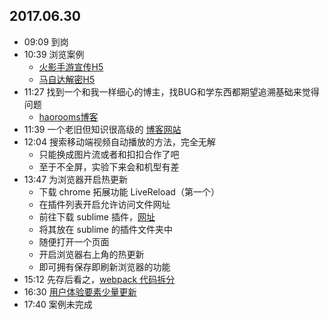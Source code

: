 ## 2017.06.30
* 09:09 到岗
* 10:39 浏览案例
  * [火影手游宣传H5](http://hyrz.qq.com/act/a20160113muyecun/index.html)
  * [马自达解密H5](http://m.faw-mazda.com/market/2017mijingzhilv1/html/index.html#s=scene_origin)
* 11:27 找到一个和我一样细心的博主，找BUG和学东西都期望追溯基础来觉得问题
  * [haorooms博客](http://www.haorooms.com/)
* 11:39 一个老旧但知识很高级的 [博客网站](http://www.xyhtml5.com/)
* 12:04 搜索移动端视频自动播放的方法，完全无解
  * 只能换成图片流或者和扣扣合作了吧
  * 至于不全屏，实验下来会和机型有差
* 13:47 为浏览器开启热更新
  * 下载 chrome 拓展功能 LiveReload（第一个）
  * 在插件列表开启允许访问文件网址
  * 前往下载 sublime 插件，[网址](https://github.com/NickWoodhams/LiveReload)
  * 将其放在 sublime 的插件文件夹中
  * 随便打开一个页面
  * 开启浏览器右上角的热更新
  * 即可拥有保存即刷新浏览器的功能
* 15:12 先存后看之，[webpack 代码拆分](https://zhuanlan.zhihu.com/p/26710831)
* 16:30 [用户体验要素少量更新](https://github.com/foreverZ133/diary-of-work/blob/master/note/%E3%80%8A%E7%94%A8%E6%88%B7%E4%BD%93%E9%AA%8C%E8%A6%81%E7%B4%A0%E3%80%8B.md)
* 17:40 案例未完成